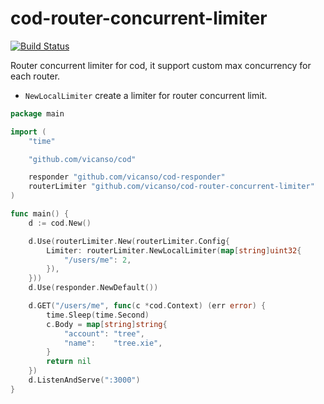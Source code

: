 # cod-router-concurrent-limiter

[![Build Status](https://img.shields.io/travis/vicanso/cod-router-concurrent-limiter.svg?label=linux+build)](https://travis-ci.org/vicanso/cod-router-concurrent-limiter)


Router concurrent limiter for cod, it support custom max concurrency for each router.

- `NewLocalLimiter` create a limiter for router concurrent limit.

```go
package main

import (
	"time"

	"github.com/vicanso/cod"

	responder "github.com/vicanso/cod-responder"
	routerLimiter "github.com/vicanso/cod-router-concurrent-limiter"
)

func main() {
	d := cod.New()

	d.Use(routerLimiter.New(routerLimiter.Config{
		Limiter: routerLimiter.NewLocalLimiter(map[string]uint32{
			"/users/me": 2,
		}),
	}))
	d.Use(responder.NewDefault())

	d.GET("/users/me", func(c *cod.Context) (err error) {
		time.Sleep(time.Second)
		c.Body = map[string]string{
			"account": "tree",
			"name":    "tree.xie",
		}
		return nil
	})
	d.ListenAndServe(":3000")
}

```